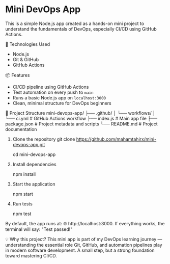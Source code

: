 ﻿# Mini DevOps App
This is a simple Node.js app created as a hands-on mini project to understand the fundamentals of DevOps, especially CI/CD using GitHub Actions.

🔧 Technologies Used
- Node.js
- Git & GitHub
- GitHub Actions

 📦 Features
- CI/CD pipeline using GitHub Actions
- Test automation on every push to `main`
- Runs a basic Node.js app on `localhost:3000`
- Clean, minimal structure for DevOps beginners

 📁 Project Structure
mini-devops-app/
├── .github/
│ └── workflows/
│ └── ci.yml # GitHub Actions workflow
├── index.js # Main app file
├── package.json # Project metadata and scripts
└── README.md # Project documentation

1. Clone the repository
git clone https://github.com/mahamtahirx/mini-devops-app.git

   cd mini-devops-app

3. Install dependencies
   
   npm install

5. Start the application
 
   npm start

6. Run tests

   npm test

By default, the app runs at:
🌐 http://localhost:3000. 
If everything works, the terminal will say:
   "Test passed!"

💡 Why this project?
This mini app is part of my DevOps learning journey — understanding the essential role Git, GitHub, and automation pipelines play in modern software development. A small step, but a strong foundation toward mastering CI/CD.








